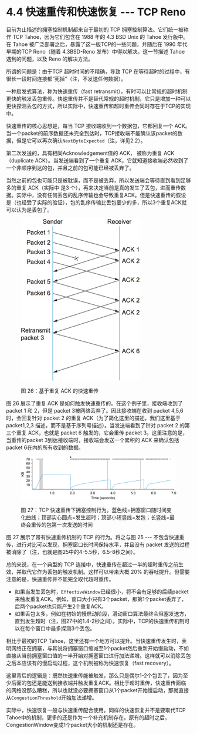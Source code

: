 # 4.4 快速重传和快速恢复 --- TCP Reno

目前为止描述的拥塞控制机制都来自于最初的 TCP 拥塞控制算法。它们统一被称作 TCP Tahoe，因为它们包含在 1988 年的 4.3 BSD Unix 的 Tahoe 发行版中。在 Tahoe 被广泛部署之后，暴露了这一版TCP的一些问题，并随后在 1990 年代早期的TCP Reno（随着 4.3BSD-Reno 发布）中得以解决。这一节描述 Tahoe 遇到的问题，以及 Reno 的解决方法。

所谓的问题是：由于TCP 超时时间的不精确，导致 TCP 在等待超时的过程中，有很长一段时间连接都“死掉”（注，不发送任何数据）。

一种启发式算法，称为快速重传（fast retransmit），有时可以比常规的超时机制更快的触发丢包重传。快速重传并不是替代常规的超时机制，它只是增加一种可以更快探测丢包的方式，所以实际中，快速重传和超时重传会同时存在于TCP的实现中。

快速重传的核心思想是，每当 TCP 接收端收到一个数据包，它都回复一个 ACK。当一个packet的前序数据还未完全到达时，TCP接收端不能确认该packet的数据，但是它可以再次确认`NextByteExpected`（注，详见2.2）。

第二次发送的，具有相同Acknowledgement值的 ACK， 被称为重复 ACK（duplicate ACK）。当发送端看到了一个重复 ACK，它就知道接收端必然收到了一个非顺序到达的包，并且之前的包可能已经被丢弃了。

当然之前的包也可能只是被耽误，而不是被丢弃，所以发送端会等待直到看到足够多的重复 ACK（实际中 是3 个），再来决定当前是真的发生了丢包，进而重传数据。实际中，没有任何丢包的乱序传输也会导致重复ACK。但是快速重传的假设是（也经受了实际的验证），包的乱序传输比丢包要少的多，所以3个重复ACK就可以认为是丢包了。

<figure><img src="../.gitbook/assets/image (1) (1) (1) (1).png" alt="" width="325"><figcaption><p>图 26：基于重复 ACK 的快速重传</p></figcaption></figure>

图 26 展示了重复 ACK 是如何触发快速重传的。在这个例子里，接收端收到了 packet 1 和 2，但是 packet 3被网络丢弃了。因此接收端在收到 packet 4,5,6 时，会回复针对 packet 2 的重复 ACK（为了简化这里的描述，我们这里基于 packet1,2,3 描述，而不是基于序列号描述）。当发送端看到了针对 packet 2 的第三个重复 ACK，也就是 packet 6 触发的，它会重传 packet 3。这里注意的是，当重传的packet 3到达接收端时，接收端会发送一个累积的 ACK 来确认包括 packet 6在内的所有收到的数据。

<figure><img src="../.gitbook/assets/image (2) (1).png" alt=""><figcaption><p>图 27：TCP 快速重传下拥塞控制行为。蓝色线=拥塞窗口随时间变化曲线；顶部实心圆点=发生超时；顶部小短竖线=发包；长竖线=最终会重传的包第一次发送的时间</p></figcaption></figure>

图 27 展示了带有快速重传机制的 TCP 的行为。将之与图 25 --- 不包含快速重传，进行对比可以发现，拥塞窗口长时间保持水平，并且没有 packet 发送的过程被消除了（注，也就是图25中的4-5.5秒，6.5-8秒之间）。

总的来说，在一个典型的 TCP 连接中，快速重传在超过一半的超时重传之前生效，并取代它作为丢包的触发机制。这样可以带来大概 20% 的吞吐提升。但需要注意的是，快速重传并不能完全取代超时重传。

* 如果当发生丢包时，`EffectiveWindow`已经很小，将不会有足够的后续packet来触发重复ACK。例如，窗口大小只有3个packet，那第1个packet丢弃了，后两个packet也只能产生2个重复ACK。
* 如果丢包太多，例如在初始的慢启动阶段，滑动窗口算法最终会阻塞发送方，直到发生超时（注，图27中的1.4-2秒之间）。实际中，TCP的快速重传机制可以在每个窗口中最多探测3个丢包。

相比于最初的TCP Tahoe，这里还有一个地方可以提升。当快速重传发生时，表明网络正在拥塞，与其说将拥塞窗口缩减至1个packet然后重新开始慢启动，不如直接从当前拥塞窗口值的一半开始对拥塞窗口进行加法递增。这样就可以消除丢包之后本应该有的慢启动过程，这个机制被称为快速恢复（fast recovery）。

这里背后的逻辑是：既然快速重传能被触发，那么只是偶尔1-2个包丢了，因为至少后面的包还是能送到接收端并触发重复ACK。相比于超时重传，快速重传面临的网络没那么糟糕，所以也就没必要拥塞窗口从1个packet开始慢启动，那就直接从`CongestionThreshold`开始加法递增。

实际中，快速恢复一般与快速重传配合使用。同样的快速恢复并不是要取代TCP Tahoe中的机制，更多的还是作为一个补充机制存在。原有的超时之后，CongestionWindow变成1个packet大小的机制还是存在。
